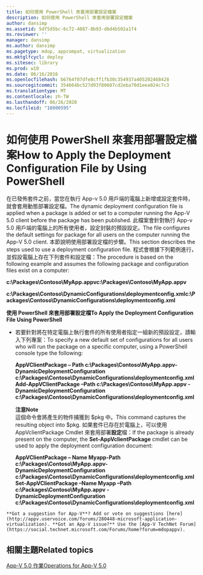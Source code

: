 ```yaml
---
title: 如何使用 PowerShell 來套用部署設定檔案
description: 如何使用 PowerShell 來套用部署設定檔案
author: dansimp
ms.assetid: 5df5d5bc-6c72-4087-8b93-d6d4b502a1f4
ms.reviewer: ''
manager: dansimp
ms.author: dansimp
ms.pagetype: mdop, appcompat, virtualization
ms.mktglfcycl: deploy
ms.sitesec: library
ms.prod: w10
ms.date: 06/16/2016
ms.openlocfilehash: b6764f07dfe8cff1fb30c354937a405202468428
ms.sourcegitcommit: 354664bc527d93f80687cd2eba70d1eea024c7c3
ms.translationtype: MT
ms.contentlocale: zh-TW
ms.lasthandoff: 06/26/2020
ms.locfileid: "10800595"
---
```

# <span data-ttu-id="161ad-103">如何使用 PowerShell 來套用部署設定檔案</span><span class="sxs-lookup"><span data-stu-id="161ad-103">How to Apply the Deployment Configuration File by Using PowerShell</span></span>


<span data-ttu-id="161ad-104">在已發佈套件之前，當您在執行 App-v 5.0 用戶端的電腦上新增或設定套件時，就會套用動態部署設定檔。</span><span class="sxs-lookup"><span data-stu-id="161ad-104">The dynamic deployment configuration file is applied when a package is added or set to a computer running the App-V 5.0 client before the package has been published.</span></span> <span data-ttu-id="161ad-105">此檔案會針對執行 App-v 5.0 用戶端的電腦上的所有使用者，設定封裝的預設設定。</span><span class="sxs-lookup"><span data-stu-id="161ad-105">The file configures the default settings for package for all users on the computer running the App-V 5.0 client.</span></span> <span data-ttu-id="161ad-106">本節說明使用部署設定檔的步驟。</span><span class="sxs-lookup"><span data-stu-id="161ad-106">This section describes the steps used to use a deployment configuration file.</span></span> <span data-ttu-id="161ad-107">程式會根據下列範例進行，並假設電腦上存在下列套件和設定檔：</span><span class="sxs-lookup"><span data-stu-id="161ad-107">The procedure is based on the following example and assumes the following package and configuration files exist on a computer:</span></span>

**<span data-ttu-id="161ad-108">c:\\Packages\\Contoso\\MyApp.appv</span><span class="sxs-lookup"><span data-stu-id="161ad-108">c:\\Packages\\Contoso\\MyApp.appv</span></span>**

**<span data-ttu-id="161ad-109">c:\\Packages\\Contoso\\DynamicConfigurations\\deploymentconfig.xml</span><span class="sxs-lookup"><span data-stu-id="161ad-109">c:\\Packages\\Contoso\\DynamicConfigurations\\deploymentconfig.xml</span></span>**

**<span data-ttu-id="161ad-110">使用 PowerShell 來套用部署設定檔</span><span class="sxs-lookup"><span data-stu-id="161ad-110">To Apply the Deployment Configuration File Using PowerShell</span></span>**

-   <span data-ttu-id="161ad-111">若要針對將在特定電腦上執行套件的所有使用者指定一組新的預設設定，請輸入下列專案：</span><span class="sxs-lookup"><span data-stu-id="161ad-111">To specify a new default set of configurations for all users who will run the package on a specific computer, using a PowerShell console type the following:</span></span>

    **<span data-ttu-id="161ad-112">AppVClientPackage – Path c:\\Packages\\Contoso\\MyApp.appv-DynamicDeploymentConfiguration c:\\Packages\\Contoso\\DynamicConfigurations\\deploymentconfig.xml</span><span class="sxs-lookup"><span data-stu-id="161ad-112">Add-AppVClientPackage –Path c:\\Packages\\Contoso\\MyApp.appv -DynamicDeploymentConfiguration c:\\Packages\\Contoso\\DynamicConfigurations\\deploymentconfig.xml</span></span>**

    **<span data-ttu-id="161ad-113">注意</span><span class="sxs-lookup"><span data-stu-id="161ad-113">Note</span></span>**  
    <span data-ttu-id="161ad-114">這個命令會將產生的物件捕獲到 $pkg 中。</span><span class="sxs-lookup"><span data-stu-id="161ad-114">This command captures the resulting object into $pkg.</span></span> <span data-ttu-id="161ad-115">如果套件已存在於電腦上，可以使用 AppVclientPackage Cmdlet 來套用部署**設定**檔：</span><span class="sxs-lookup"><span data-stu-id="161ad-115">If the package is already present on the computer, the **Set-AppVclientPackage** cmdlet can be used to apply the deployment configuration document:</span></span>

    **<span data-ttu-id="161ad-116">AppVClientPackage – Name Myapp-Path c:\\Packages\\Contoso\\MyApp.appv-DynamicDeploymentConfiguration c:\\Packages\\Contoso\\DynamicConfigurations\\deploymentconfig.xml</span><span class="sxs-lookup"><span data-stu-id="161ad-116">Set-AppVClientPackage –Name Myapp –Path c:\\Packages\\Contoso\\MyApp.appv -DynamicDeploymentConfiguration c:\\Packages\\Contoso\\DynamicConfigurations\\deploymentconfig.xml</span></span>**



~~~
**Got a suggestion for App-V**? Add or vote on suggestions [here](http://appv.uservoice.com/forums/280448-microsoft-application-virtualization). **Got an App-V issue?** Use the [App-V TechNet Forum](https://social.technet.microsoft.com/Forums/home?forum=mdopappv).
~~~

## <span data-ttu-id="161ad-117">相關主題</span><span class="sxs-lookup"><span data-stu-id="161ad-117">Related topics</span></span>


[<span data-ttu-id="161ad-118">App-V 5.0 作業</span><span class="sxs-lookup"><span data-stu-id="161ad-118">Operations for App-V 5.0</span></span>](operations-for-app-v-50.md)









